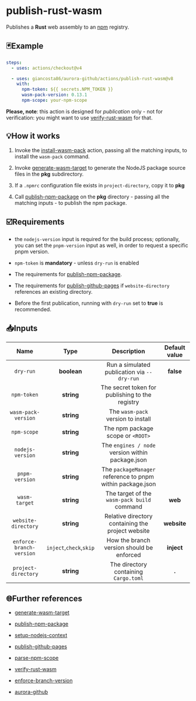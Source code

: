 # publish-rust-wasm

Publishes a **Rust** web assembly to an [npm](https://www.npmjs.com/) registry.

## 🃏Example

```yaml
steps:
  - uses: actions/checkout@v4

  - uses: giancosta86/aurora-github/actions/publish-rust-wasm@v8
    with:
      npm-token: ${{ secrets.NPM_TOKEN }}
      wasm-pack-version: 0.13.1
      npm-scope: your-npm-scope
```

**Please, note**: this action is designed for _publication_ only - not for verification: you might want to use [verify-rust-wasm](../verify-rust-wasm/README.md) for that.

## 💡How it works

1. Invoke the [install-wasm-pack](../install-wasm-pack/README.md) action, passing all the matching inputs, to install the `wasm-pack` command.

1. Invoke [generate-wasm-target](../generate-wasm-target/README.md) to generate the NodeJS package source files in the **pkg** subdirectory.

1. If a `.npmrc` configuration file exists in `project-directory`, copy it to **pkg**

1. Call [publish-npm-package](../publish-npm-package/README.md) on the **pkg** directory - passing all the matching inputs - to publish the npm package.

## ☑️Requirements

- the `nodejs-version` input is required for the build process; optionally, you can set the `pnpm-version` input as well, in order to request a specific pnpm version.

- `npm-token` is **mandatory** - unless `dry-run` is enabled

- The requirements for [publish-npm-package](../publish-npm-package/README.md).

- The requirements for [publish-github-pages](../publish-github-pages/README.md) if `website-directory` references an existing directory.

- Before the first publication, running with `dry-run` set to **true** is recommended.

## 📥Inputs

|           Name           |          Type           |                        Description                         | Default value |
| :----------------------: | :---------------------: | :--------------------------------------------------------: | :-----------: |
|        `dry-run`         |       **boolean**       |        Run a simulated publication via `--dry-run`         |   **false**   |
|       `npm-token`        |       **string**        |      The secret token for publishing to the registry       |               |
|   `wasm-pack-version`    |       **string**        |             The `wasm-pack` version to install             |               |
|       `npm-scope`        |       **string**        |             The npm package scope or `<ROOT>`              |               |
|     `nodejs-version`     |       **string**        |      The `engines / node` version within package.json      |               |
|      `pnpm-version`      |       **string**        | The `packageManager` reference to pnpm within package.json |               |
|      `wasm-target`       |       **string**        |        The target of the `wasm-pack build` command         |    **web**    |
|   `website-directory`    |       **string**        |     Relative directory containing the project website      |  **website**  |
| `enforce-branch-version` | `inject`,`check`,`skip` |         How the branch version should be enforced          |  **inject**   |
|   `project-directory`    |       **string**        |           The directory containing `Cargo.toml`            |     **.**     |

## 🌐Further references

- [generate-wasm-target](../generate-wasm-target/README.md)

- [publish-npm-package](../publish-npm-package/README.md)

- [setup-nodejs-context](../setup-nodejs-context/README.md)

- [publish-github-pages](../publish-github-pages/README.md)

- [parse-npm-scope](../parse-npm-scope/README.md)

- [verify-rust-wasm](../verify-rust-wasm/README.md)

- [enforce-branch-version](../enforce-branch-version/README.md)

- [aurora-github](../../README.md)
